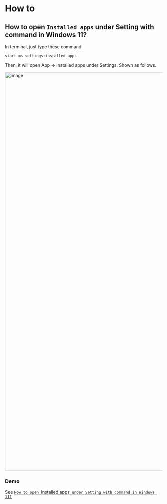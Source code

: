 # How to
## How to open `Installed apps` under Setting with command in Windows 11?
In terminal, just type these command.

```
start ms-settings:installed-apps
```

Then, it will open App -> Installed apps under Settings. Shown as follows.

<img width="1276" alt="image" src="https://github.com/user-attachments/assets/218d25c8-414e-46cc-9a3f-120e3eaa23eb" />

### Demo
See [`How to open `Installed apps` under Setting with command in Windows 11?`](https://youtu.be/7oWqfJ4GxmQ)
